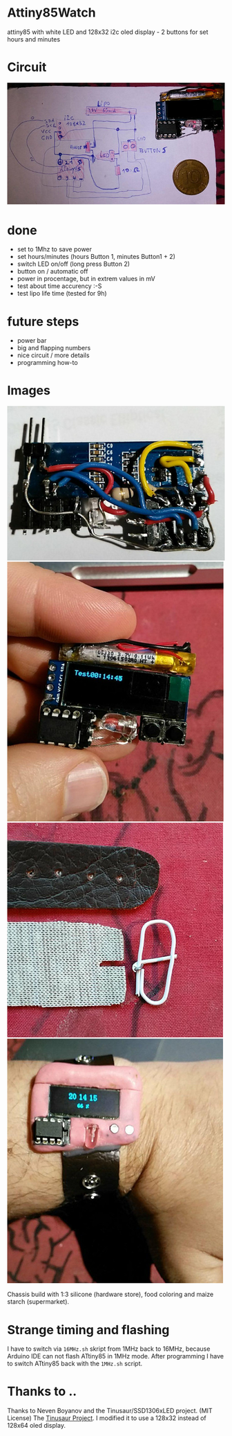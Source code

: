# Attiny85Watch

attiny85 with white LED and 128x32 i2c oled display - 2 buttons for set hours and minutes

# Circuit

![Circuit](img/circuit.jpg)

# done

 -  set to 1Mhz to save power
 -  set hours/minutes (hours Button 1, minutes Button1 + 2)
 -  switch LED on/off (long press Button 2)
 -  button on / automatic off
 -  power in procentage, but in extrem values in mV
 -  test about time accurency :-S
 -  test lipo life time (tested for 9h)

# future steps

 -  power bar
 -  big and flapping numbers
 -  nice circuit / more details
 -  programming how-to

# Images

![easy wired](img/backside.jpg)
![tiny size](img/tiny.jpg)
![make your own writsband](img/wristband.jpg)
![maybe pink color was a bad choice](img/final.jpg)

Chassis build with 1:3 silicone (hardware store), food coloring and maize starch (supermarket).

# Strange timing and flashing

I have to switch via `16MHz.sh` skript from 1MHz back to 16MHz, because Arduino IDE
can not flash ATtiny85 in 1MHz mode. After programming I have to switch ATtiny85 back with
the `1MHz.sh` script.

# Thanks to ..

Thanks to Neven Boyanov and the Tinusaur/SSD1306xLED project. (MIT License)
The [Tinusaur Project](http://tinusaur.org). I modified it to use a
128x32 instead of 128x64 oled display.

